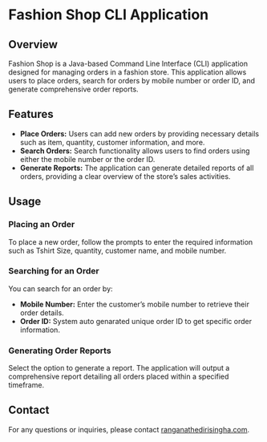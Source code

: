 # Fashion Shop CLI Application

## Overview
Fashion Shop is a Java-based Command Line Interface (CLI) application designed for managing orders in a fashion store. This application allows users to place orders, search for orders by mobile number or order ID, and generate comprehensive order reports.

## Features
- **Place Orders:** Users can add new orders by providing necessary details such as item, quantity, customer information, and more.
- **Search Orders:** Search functionality allows users to find orders using either the mobile number or the order ID.
- **Generate Reports:** The application can generate detailed reports of all orders, providing a clear overview of the store’s sales activities.


## Usage
### Placing an Order
To place a new order, follow the prompts to enter the required information such as Tshirt Size, quantity, customer name, and mobile number.

### Searching for an Order
You can search for an order by:
- **Mobile Number:** Enter the customer’s mobile number to retrieve their order details.
- **Order ID:** System auto genarated unique order ID to get specific order information.

### Generating Order Reports
Select the option to generate a report. The application will output a comprehensive report detailing all orders placed within a specified timeframe.


## Contact
For any questions or inquiries, please contact <a href="ranganathedirisingha.com">ranganathedirisingha.com</a>.
